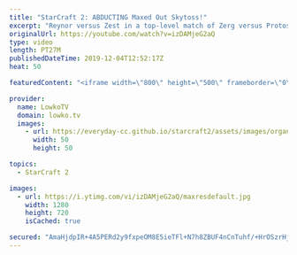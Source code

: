 ```yaml
---
title: "StarCraft 2: ABDUCTING Maxed Out Skytoss!"
excerpt: "Reynor versus Zest in a top-level match of Zerg versus Protoss in StarCraft 2. In this video I discuss the new late game of this matchup and my main concerns.  Get more videos & support my work: http://www.patreon.com/lowkotv  My second channel: http://lowko.tv/morelowko Lowko Merch: http://lowko.tv/merch"
originalUrl: https://youtube.com/watch?v=izDAMjeG2aQ
type: video
length: PT27M
publishedDateTime: 2019-12-04T12:52:17Z
heat: 50

featuredContent: "<iframe width=\"800\" height=\"500\" frameborder=\"0\" src=\"https://www.youtube.com/embed/izDAMjeG2aQ\" allow=\"accelerometer; autoplay; encrypted-media; gyroscope; picture-in-picture\" allowfullscreen></iframe>"

provider:
  name: LowkoTV
  domain: lowko.tv
  images:
    - url: https://everyday-cc.github.io/starcraft2/assets/images/organizations/lowko.tv-50x50.jpg
      width: 50
      height: 50

topics:
  - StarCraft 2

images:
  - url: https://i.ytimg.com/vi/izDAMjeG2aQ/maxresdefault.jpg
    width: 1280
    height: 720
    isCached: true

secured: "AmaHjdpIR+4A5PERd2y9fxpeOM8E5ieTFl+N7h8ZBUF4nCnTuhf/+HrOSzrHjDvJmd8YJo0k2/uZstKwJFjRTkGpVQfZE7Ie0O57uFwBx2EFBws58AU+e5dckTsxMMnSyDqSEVUSKIAB+ydo3Z2QaGELaRPJgqQDvtoD8Izhkm8mCf7OZwEIwKTbO+XktTXK0vFCEuZM3dem6FI29nV0YqMZWvbNl+oTPqYjXl9o6Rzi4ws97eGh8KPzQzP0Clg6Vm75+NQau4I49aWJg6t31PrhI+mq8a8EAkbMnoM1Jrkx5Lf1Zsl/cXRVcotymJF9OUoVcFYHkpx2p0WOt+PzJZM2neCHYorTpkDfcw6E2oAESTfM6CaT296cQIH0JdJSEwXuB0MwMcH/OTGFQORP9H1D+uAT86l4m6nucb2mKp4=;BvR5BBb7eSnVlDiORSMNog=="
---
```


